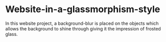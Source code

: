 # Website-in-a-glassmorphism-style
In this website project, a background-blur is placed on the objects which allows the background to shine through giving it the impression of frosted glass.
